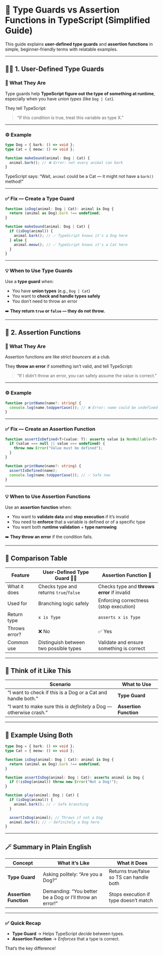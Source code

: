 # 🧩 Type Guards vs Assertion Functions in TypeScript (Simplified Guide)

This guide explains **user-defined type guards** and **assertion functions** in simple, beginner-friendly terms with relatable examples.

---

## 🕵️‍♂️ 1. User-Defined Type Guards

### 🧠 What They Are
Type guards help **TypeScript figure out the type of something at runtime**, especially when you have *union types* (like `Dog | Cat`).

They tell TypeScript:
> “If this condition is true, treat this variable as type X.”

---

### ⚙️ Example

```ts
type Dog = { bark: () => void };
type Cat = { meow: () => void };

function makeSound(animal: Dog | Cat) {
  animal.bark(); // ❌ Error: not every animal can bark
}
```

TypeScript says: “Wait, `animal` could be a Cat — it might not have a `bark()` method!”

---

### ✅ Fix — Create a Type Guard

```ts
function isDog(animal: Dog | Cat): animal is Dog {
  return (animal as Dog).bark !== undefined;
}

function makeSound(animal: Dog | Cat) {
  if (isDog(animal)) {
    animal.bark(); // ✅ TypeScript knows it's a Dog here
  } else {
    animal.meow(); // ✅ TypeScript knows it's a Cat here
  }
}
```

---

### 💡 When to Use Type Guards
Use a **type guard** when:
- You have **union types** (e.g., `Dog | Cat`)
- You want to **check and handle types safely**
- You don’t need to throw an error

➡️ **They return `true` or `false` — they do not throw.**

---

## 🚨 2. Assertion Functions

### 🧠 What They Are
Assertion functions are like *strict bouncers* at a club.

They **throw an error** if something isn’t valid, and tell TypeScript:
> “If I didn’t throw an error, you can safely assume the value is correct.”

---

### ⚙️ Example

```ts
function printName(name?: string) {
  console.log(name.toUpperCase()); // ❌ Error: name could be undefined
}
```

---

### ✅ Fix — Create an Assertion Function

```ts
function assertIsDefined<T>(value: T): asserts value is NonNullable<T> {
  if (value === null || value === undefined) {
    throw new Error("Value must be defined");
  }
}

function printName(name?: string) {
  assertIsDefined(name);
  console.log(name.toUpperCase()); // ✅ Safe now
}
```

---

### 💡 When to Use Assertion Functions
Use an **assertion function** when:
- You want to **validate data** and **stop execution** if it’s invalid
- You need to **enforce** that a variable is defined or of a specific type
- You want both **runtime validation** + **type narrowing**

➡️ **They throw an error** if the condition fails.

---

## 🧭 Comparison Table

| Feature | User-Defined Type Guard 🕵️‍♂️ | Assertion Function 🚨 |
|----------|-------------------------------|------------------------|
| What it does | Checks type and returns `true`/`false` | Checks type and **throws error** if invalid |
| Used for | Branching logic safely | Enforcing correctness (stop execution) |
| Return type | `x is Type` | `asserts x is Type` |
| Throws error? | ❌ No | ✅ Yes |
| Common use | Distinguish between two possible types | Validate and ensure something is correct |

---

## 🧠 Think of it Like This

| Scenario | What to Use |
|-----------|--------------|
| “I want to check if this is a Dog or a Cat and handle both.” | **Type Guard** |
| “I want to make sure this *is definitely* a Dog — otherwise crash.” | **Assertion Function** |

---

## 🐶 Example Using Both

```ts
type Dog = { bark: () => void };
type Cat = { meow: () => void };

function isDog(animal: Dog | Cat): animal is Dog {
  return (animal as Dog).bark !== undefined;
}

function assertIsDog(animal: Dog | Cat): asserts animal is Dog {
  if (!isDog(animal)) throw new Error("Not a Dog!");
}

function play(animal: Dog | Cat) {
  if (isDog(animal)) {
    animal.bark(); // ✅ Safe branching
  }

  assertIsDog(animal); // Throws if not a Dog
  animal.bark(); // ✅ Definitely a Dog here
}
```

---

## 🪄 Summary in Plain English

| Concept | What it’s Like | What it Does |
|----------|----------------|---------------|
| **Type Guard** | Asking politely: “Are you a Dog?” | Returns true/false so TS can handle both |
| **Assertion Function** | Demanding: “You better be a Dog or I’ll throw an error!” | Stops execution if type doesn’t match |

---

### ✅ Quick Recap
- **Type Guard** → Helps TypeScript *decide* between types.
- **Assertion Function** → *Enforces* that a type is correct.

That’s the key difference!
